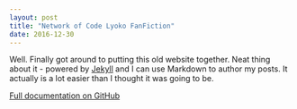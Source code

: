 ```yaml
---
layout: post
title: "Network of Code Lyoko FanFiction"
date: 2016-12-30
---
```


Well. Finally got around to putting this old website together. Neat thing about it - powered by [Jekyll](http://jekyllrb.com) and I can use Markdown to author my posts. It actually is a lot easier than I thought it was going to be.

[Full documentation on GitHub](https://github.com/batflyer/CLFanfictionSearchEngine)

